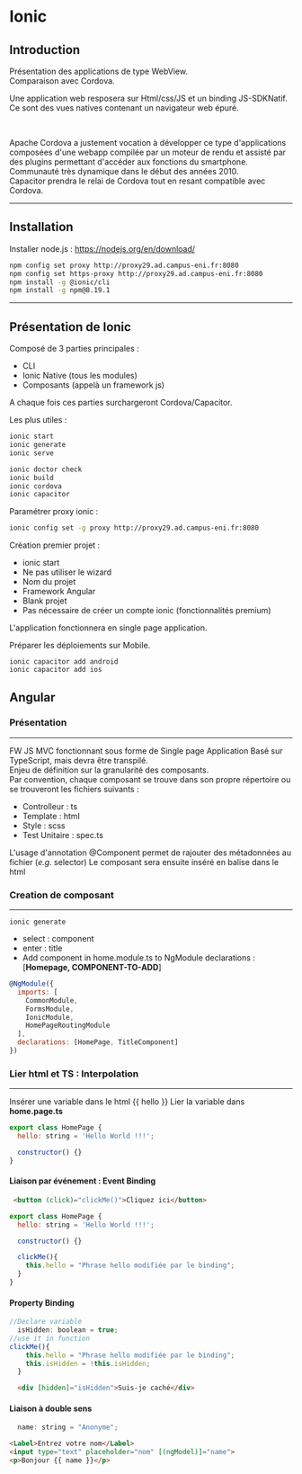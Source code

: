 # Ionic

## Introduction
Présentation des applications de type WebView.  
Comparaison avec Cordova.  

Une application web resposera sur Html/css/JS et un binding JS-SDKNatif. Ce sont des vues natives contenant un navigateur web épuré.  

<br>

Apache Cordova a justement vocation à développer ce type d'applications composées d'une webapp compilée par un moteur de rendu et assisté par des plugins permettant d'accéder aux fonctions du smartphone. Communauté très dynamique dans le début des années 2010.  
Capacitor prendra le relai de Cordova tout en resant compatible avec Cordova.  

----
## Installation
Installer node.js : https://nodejs.org/en/download/

``` bash
npm config set proxy http://proxy29.ad.campus-eni.fr:8080
npm config set https-proxy http://proxy29.ad.campus-eni.fr:8080
npm install -g @ionic/cli
npm install -g npm@8.19.1
```
----
## Présentation de Ionic
Composé de 3 parties principales : 
- CLI
- Ionic Native (tous les modules)
- Composants (appelà un framework js)

A chaque fois ces parties surchargeront Cordova/Capacitor.

Les plus utiles : 
``` bash
ionic start
ionic generate
ionic serve
```
``` bash
ionic doctor check
ionic build
ionic cordova
ionic capacitor
```

Paramétrer proxy ionic :
``` bash
ionic config set -g proxy http://proxy29.ad.campus-eni.fr:8080
```

Création premier projet :
- ionic start
- Ne pas utiliser le wizard
- Nom du projet
- Framework Angular
- Blank projet
- Pas nécessaire de créer un compte ionic (fonctionnalités premium)

L'application fonctionnera en single page application.  

Préparer les déploiements sur Mobile.  
```
ionic capacitor add android
ionic capacitor add ios
```

## Angular
### Présentation
----
FW JS MVC fonctionnant sous forme de Single page Application
Basé sur TypeScript, mais devra être transpilé.  
Enjeu de définition sur la granularité des composants.  
Par convention, chaque composant se trouve dans son propre répertoire ou se trouveront les fichiers suivants :
- Controlleur : ts
- Template : html
- Style : scss
- Test Unitaire : spec.ts

L'usage d'annotation @Component permet de rajouter des métadonnées au fichier (*e.g.*  selector)
Le composant sera ensuite inséré en balise dans le html

### Creation de composant
----
```
ionic generate
```
- select : component
- enter : title
- Add component in home.module.ts to NgModule declarations : [**Homepage, COMPONENT-TO-ADD**]

``` javascript
@NgModule({
  imports: [
    CommonModule,
    FormsModule,
    IonicModule,
    HomePageRoutingModule
  ],
  declarations: [HomePage, TitleComponent]
})
```

### Lier html et TS : Interpolation
----
Insérer une variable dans le html {{ hello }}
Lier la variable dans **home.page.ts**
``` javascript
export class HomePage {
  hello: string = 'Hello World !!!';

  constructor() {}
}
```
#### Liaison par événement : Event Binding
``` html
 <button (click)="clickMe()">Cliquez ici</button>
```
``` javascript
export class HomePage {
  hello: string = 'Hello World !!!';

  constructor() {}

  clickMe(){
    this.hello = "Phrase hello modifiée par le binding";
  }
}
```

#### Property Binding
```javascript
//Declare variable
  isHidden: boolean = true;
//use it in function
clickMe(){
    this.hello = "Phrase hello modifiée par le binding";
    this.isHidden = !this.isHidden;
  }
```
``` html
  <div [hidden]="isHidden">Suis-je caché</div>
```

#### Liaison à double sens
```javascript
  name: string = "Anonyme";
```
``` html
<Label>Entrez votre nom</Label>
<input type="text" placeholder="nom" [(ngModel)]="name">
<p>Bonjour {{ name }}</p>
```